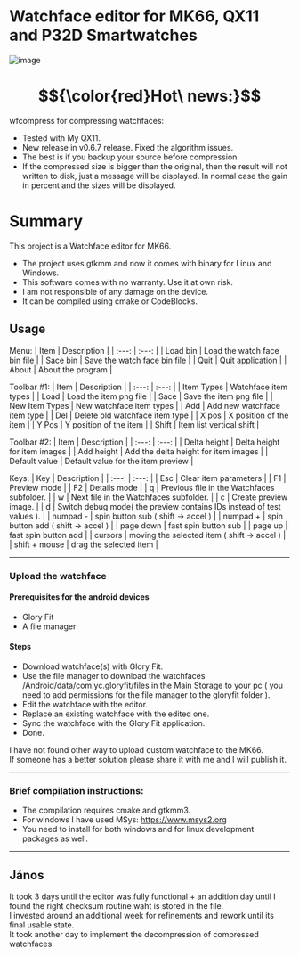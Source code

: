 # Watchface editor for MK66, QX11 and P32D Smartwatches

![image](https://github.com/janaboy74/wfeditormk66/assets/54952408/f9b74273-6cd8-4427-b086-459cfb1435c8)

# $${\color{red}Hot\ news:}$$
wfcompress for compressing watchfaces:
- Tested with My QX11.
- New release in v0.6.7 release. Fixed the algorithm issues.
- The best is if you backup your source before compression.
- If the compressed size is bigger than the original, then the result will not written to disk, just a message will be displayed. In normal case the gain in percent and the sizes will be displayed.

# Summary
This project is a Watchface editor for MK66.
- The project uses gtkmm and now it comes with binary for Linux and Windows.
- This software comes with no warranty. Use it at own risk.
- I am not responsible of any damage on the device.
- It can be compiled using cmake or CodeBlocks.

## Usage
Menu:
| Item | Description |
| :---: | :---: |
| Load bin | Load the watch face bin file |
| Sace bin | Save the watch face bin file |
| Quit | Quit application |
| About | About the program |

Toolbar #1:
| Item | Description |
| :---: | :---: |
| Item Types | Watchface item types |
| Load | Load the item png file |
| Sace | Save the item png file |
| New Item Types | New watchface item types |
| Add | Add new watchface item type |
| Del | Delete old watchface item type |
| X pos | X position of the item |
| Y Pos | Y position of the item |
| Shift | Item list vertical shift |

Toolbar #2:
| Item | Description |
| :---: | :---: |
| Delta height | Delta height for item images |
| Add height | Add the delta height for item images |
| Default value | Default value for the item preview |

Keys:
| Key | Description |
| :---: | :---: |
| Esc | Clear item parameters |
| F1 | Preview mode |
| F2 | Details mode |
| q | Previous file in the Watchfaces subfolder. |
| w | Next file in the Watchfaces subfolder. |
| c | Create preview image. |
| d | Switch debug mode( the preview contains IDs instead of test values ). |
| numpad - | spin button sub ( shift -> accel ) |
| numpad + | spin button add ( shift -> accel ) |
| page down | fast spin button sub |
| page up | fast spin button add |
| cursors | moving the selected item ( shift -> accel ) |
| shift + mouse | drag the selected item |

---
### Upload the watchface
#### Prerequisites for the android devices
- Glory Fit
- A file manager
#### Steps
- Download watchface(s) with Glory Fit.
- Use the file manager to download the watchfaces /Android/data/com.yc.gloryfit/files in the Main Storage to your pc ( you need to add permissions for the file manager to the gloryfit folder ).
- Edit the watchface with the editor.
- Replace an existing watchface with the edited one.
- Sync the watchface with the Glory Fit application.
- Done.

I have not found other way to upload custom watchface to the MK66.<br />
If someone has a better solution please share it with me and I will publish it.

---
### Brief compilation instructions:
- The compilation requires cmake and gtkmm3.
- For windows I have used MSys: https://www.msys2.org
- You need to install for both windows and for linux development packages as well.
---
János
---
It took 3 days until the editor was fully functional + an addition day until I found the right checksum routine waht is stored in the file.<br>
I invested around an additional week for refinements and rework until its final usable state.<br>
It took another day to implement the decompression of compressed watchfaces.
